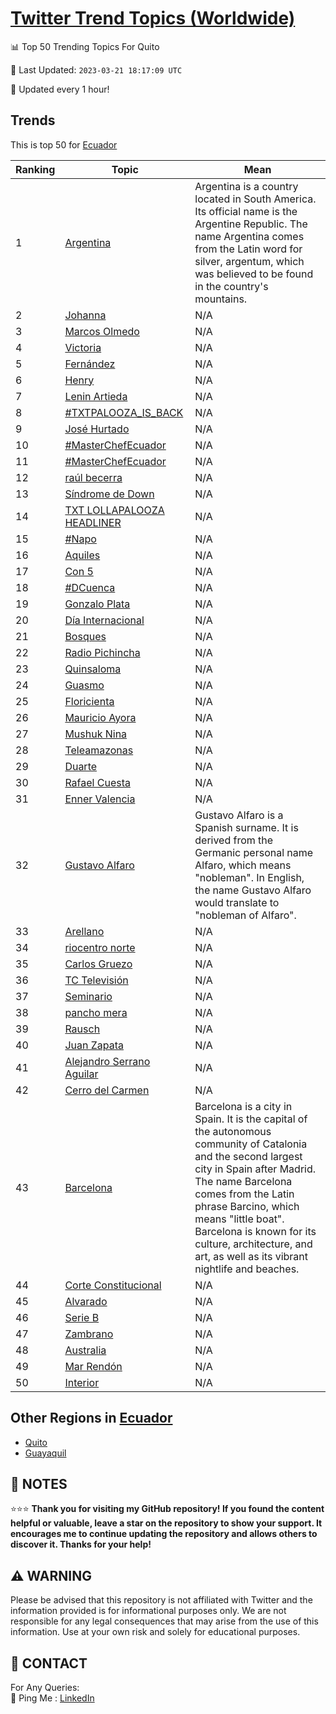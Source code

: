 [Twitter Trend Topics (Worldwide)](https://github.com/ErcinDedeoglu/Twitter-Trend-Topics)
==========


📊 Top 50 Trending Topics For Quito

📆 Last Updated: `2023-03-21 18:17:09 UTC`

🔧 Updated every 1 hour!


## Trends

This is top 50 for [Ecuador](</Ecuador>)

| Ranking | Topic | Mean |
| ------- | ------------ | ------------ |
| 1 | [Argentina](http://twitter.com/search?q=Argentina) | Argentina is a country located in South America. Its official name is the Argentine Republic. The name Argentina comes from the Latin word for silver, argentum, which was believed to be found in the country's mountains. |
| 2 | [Johanna](http://twitter.com/search?q=Johanna) | N/A |
| 3 | [Marcos Olmedo](http://twitter.com/search?q=Marcos+Olmedo) | N/A |
| 4 | [Victoria](http://twitter.com/search?q=Victoria) | N/A |
| 5 | [Fernández](http://twitter.com/search?q=Fern%c3%a1ndez) | N/A |
| 6 | [Henry](http://twitter.com/search?q=Henry) | N/A |
| 7 | [Lenin Artieda](http://twitter.com/search?q=Lenin+Artieda) | N/A |
| 8 | [#TXTPALOOZA_IS_BACK](http://twitter.com/search?q=%23TXTPALOOZA_IS_BACK) | N/A |
| 9 | [José Hurtado](http://twitter.com/search?q=Jos%c3%a9+Hurtado) | N/A |
| 10 | [#MasterChefEcuador](http://twitter.com/search?q=%23MasterChefEcuador) | N/A |
| 11 | [#MasterChefEcuador](http://twitter.com/search?q=%23MasterChefEcuador) | N/A |
| 12 | [raúl becerra](http://twitter.com/search?q=ra%c3%bal+becerra) | N/A |
| 13 | [Síndrome de Down](http://twitter.com/search?q=S%c3%adndrome+de+Down) | N/A |
| 14 | [TXT LOLLAPALOOZA HEADLINER](http://twitter.com/search?q=TXT+LOLLAPALOOZA+HEADLINER) | N/A |
| 15 | [#Napo](http://twitter.com/search?q=%23Napo) | N/A |
| 16 | [Aquiles](http://twitter.com/search?q=Aquiles) | N/A |
| 17 | [Con 5](http://twitter.com/search?q=Con+5) | N/A |
| 18 | [#DCuenca](http://twitter.com/search?q=%23DCuenca) | N/A |
| 19 | [Gonzalo Plata](http://twitter.com/search?q=Gonzalo+Plata) | N/A |
| 20 | [Día Internacional](http://twitter.com/search?q=D%c3%ada+Internacional) | N/A |
| 21 | [Bosques](http://twitter.com/search?q=Bosques) | N/A |
| 22 | [Radio Pichincha](http://twitter.com/search?q=Radio+Pichincha) | N/A |
| 23 | [Quinsaloma](http://twitter.com/search?q=Quinsaloma) | N/A |
| 24 | [Guasmo](http://twitter.com/search?q=Guasmo) | N/A |
| 25 | [Floricienta](http://twitter.com/search?q=Floricienta) | N/A |
| 26 | [Mauricio Ayora](http://twitter.com/search?q=Mauricio+Ayora) | N/A |
| 27 | [Mushuk Nina](http://twitter.com/search?q=Mushuk+Nina) | N/A |
| 28 | [Teleamazonas](http://twitter.com/search?q=Teleamazonas) | N/A |
| 29 | [Duarte](http://twitter.com/search?q=Duarte) | N/A |
| 30 | [Rafael Cuesta](http://twitter.com/search?q=Rafael+Cuesta) | N/A |
| 31 | [Enner Valencia](http://twitter.com/search?q=Enner+Valencia) | N/A |
| 32 | [Gustavo Alfaro](http://twitter.com/search?q=Gustavo+Alfaro) | Gustavo Alfaro is a Spanish surname. It is derived from the Germanic personal name Alfaro, which means "nobleman". In English, the name Gustavo Alfaro would translate to "nobleman of Alfaro". |
| 33 | [Arellano](http://twitter.com/search?q=Arellano) | N/A |
| 34 | [riocentro norte](http://twitter.com/search?q=riocentro+norte) | N/A |
| 35 | [Carlos Gruezo](http://twitter.com/search?q=Carlos+Gruezo) | N/A |
| 36 | [TC Televisión](http://twitter.com/search?q=TC+Televisi%c3%b3n) | N/A |
| 37 | [Seminario](http://twitter.com/search?q=Seminario) | N/A |
| 38 | [pancho mera](http://twitter.com/search?q=pancho+mera) | N/A |
| 39 | [Rausch](http://twitter.com/search?q=Rausch) | N/A |
| 40 | [Juan Zapata](http://twitter.com/search?q=Juan+Zapata) | N/A |
| 41 | [Alejandro Serrano Aguilar](http://twitter.com/search?q=Alejandro+Serrano+Aguilar) | N/A |
| 42 | [Cerro del Carmen](http://twitter.com/search?q=Cerro+del+Carmen) | N/A |
| 43 | [Barcelona](http://twitter.com/search?q=Barcelona) | Barcelona is a city in Spain. It is the capital of the autonomous community of Catalonia and the second largest city in Spain after Madrid. The name Barcelona comes from the Latin phrase Barcino, which means "little boat". Barcelona is known for its culture, architecture, and art, as well as its vibrant nightlife and beaches. |
| 44 | [Corte Constitucional](http://twitter.com/search?q=Corte+Constitucional) | N/A |
| 45 | [Alvarado](http://twitter.com/search?q=Alvarado) | N/A |
| 46 | [Serie B](http://twitter.com/search?q=Serie+B) | N/A |
| 47 | [Zambrano](http://twitter.com/search?q=Zambrano) | N/A |
| 48 | [Australia](http://twitter.com/search?q=Australia) | N/A |
| 49 | [Mar Rendón](http://twitter.com/search?q=Mar+Rend%c3%b3n) | N/A |
| 50 | [Interior](http://twitter.com/search?q=Interior) | N/A |



## Other Regions in [Ecuador](</Ecuador>)

* [Quito](</Ecuador/Quito.md>)
* [Guayaquil](</Ecuador/Guayaquil.md>)



## 📝 NOTES

⭐⭐⭐ **Thank you for visiting my GitHub repository! If you found the content helpful or valuable, leave a star on the repository to show your support. It encourages me to continue updating the repository and allows others to discover it. Thanks for your help!**


## ⚠️ WARNING

Please be advised that this repository is not affiliated with Twitter and the information provided is for informational purposes only. We are not responsible for any legal consequences that may arise from the use of this information. Use at your own risk and solely for educational purposes.


## 📨 CONTACT

 For Any Queries:  
            🏓 Ping Me : [LinkedIn](https://www.linkedin.com/in/ercindedeoglu/)
